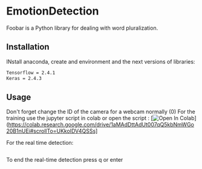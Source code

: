 # EmotionDetection

Foobar is a Python library for dealing with word pluralization.

## Installation
INstall anaconda, create and environment  and the next versions of libraries:
```bash
Tensorflow = 2.4.1
Keras = 2.4.3 
```

## Usage

Don't forget change the ID of the camera for a webcam normally (0)
For the training use the jupyter script in colab or open the script : [![Open In Colab](https://colab.research.google.com/assets/colab-badge.svg)](https://colab.research.google.com/drive/1aMAdDttAdUt007qQ5kbNmWGo20B1nUEi#scrollTo=UKkoIDV4QSSs]

For the real time detection:
```Run: python FaceEmotionVideo.py
```
To end the real-time detection press q or enter
